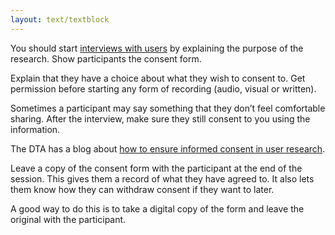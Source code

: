 ```yaml
---
layout: text/textblock
---
```


You should start [interviews with users](../interviewing-users) by explaining the purpose of the research. Show participants the consent form.

Explain that they have a choice about what they wish to consent to. Get permission before starting any form of recording (audio, visual or written).

Sometimes a participant may say something that they don’t feel comfortable sharing. After the interview, make sure they still consent to you using the information.

The DTA has a blog about [how to ensure informed consent in user research](https://www.dta.gov.au/blogs/ensuring-informed-consent-user-research).

Leave a copy of the consent form with the participant at the end of the session. This gives them a record of what they have agreed to. It also lets them know how they can withdraw consent if they want to later.

A good way to do this is to take a digital copy of the form and leave the original with the participant.
